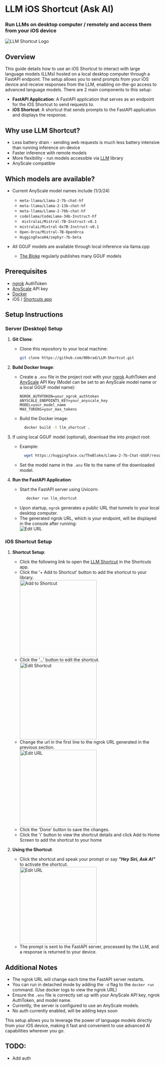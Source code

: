 # LLM iOS Shortcut (Ask AI)

### Run LLMs on desktop computer / remotely and access them from your iOS device

![LLM Shortcut Logo](icons/icon.png "Ask AI")

## Overview

This guide details how to use an iOS Shortcut to interact with large language models (LLMs) hosted on a local desktop
computer through a FastAPI endpoint. The setup allows you to send prompts from your iOS device and receive responses
from the LLM, enabling on-the-go access to advanced language models. There are 2 main components to this setup:

- **FastAPI Application**: A FastAPI application that serves as an endpoint for the iOS Shortcut to send requests to.
- **iOS Shortcut**: A shortcut that sends prompts to the FastAPI application and displays the response.

## Why use LLM Shortcut?

- Less battery drain - sending web requests is much less battery intensive than running inference on-device
- Faster inference with remote models
- More flexibility - run models accessible via [LLM](https://llm.datasette.io/en/stable/index.html) library
- AnyScale compatible

## Which models are available?
   - Current AnyScale model names include (1/3/24)
        - `meta-llama/Llama-2-7b-chat-hf`
        - `meta-llama/Llama-2-13b-chat-hf`
        - `meta-llama/Llama-2-70b-chat-hf`
        - `codellama/CodeLlama-34b-Instruct-hf`
        - ` mistralai/Mistral-7B-Instruct-v0.1`
        - `mistralai/Mixtral-8x7B-Instruct-v0.1`
        - `Open-Orca/Mistral-7B-OpenOrca`
        - `HuggingFaceH4/zephyr-7b-beta`


   - All GGUF models are available through local inference via llama.cpp
      - [The Bloke](https://huggingface.co/TheBloke) regularly publishes many GGUF models

## Prerequisites

- [ngrok](https://dashboard.ngrok.com/get-started/your-authtoken) AuthToken
- [AnyScale](https://app.endpoints.anyscale.com/console/credentials) API key
- [Docker](https://www.docker.com/products/docker-desktop/)
- iOS / [Shortcuts app](https://apps.apple.com/us/app/shortcuts/id915249334)

## Setup Instructions

### Server (Desktop) Setup

1. **Git Clone**:
    - Clone this repository to your local machine:
      ```bash
      git clone https://github.com/00brad/LLM-Shortcut.git
      ```

2. **Build Docker Image**:
    - Create a `.env` file in the project root with your [ngrok](https://dashboard.ngrok.com/get-started/your-authtoken)
      AuthToken and [AnyScale](https://app.endpoints.anyscale.com/console/credentials) API Key (Model can be set to an AnyScale model name or a local GGUF model name):

      ```
      NGROK_AUTHTOKEN=your_ngrok_authtoken
      ANYSCALE_ENDPOINTS_KEY=your_anyscale_key
      MODEL=your_model_name
      MAX_TOKENS=your_max_tokens
      ```

    - Build the Docker image:
      ```bash
        docker build -t llm_shortcut .
        ```

3. If using local GGUF model (optional), download the into project root:
    - Example:
      ```bash
        wget https://huggingface.co/TheBloke/Llama-2-7b-Chat-GGUF/resolve/main/llama-2-7b-chat.Q6_K.gguf
        ```
    - Set the model name in the `.env` file to the name of the downloaded model.

3. **Run the FastAPI Application**:
    - Start the FastAPI server using Uvicorn:
      ```bash
         docker run llm_shortcut
      ```
    - Upon startup, `ngrok` generates a public URL that tunnels to your local desktop computer.
    - The generated ngrok URL, which is your endpoint, will be displayed in the console after running:
      <div align="left">
        <img src="icons/terminal.png" alt="Edit URL"/>
      </div>
### iOS Shortcut Setup

1. **Shortcut Setup**:
    - Click the following link to open
      the [LLM Shortcut](https://github.com/00brad/LLM-Shortcut/raw/main/Ask%20AI.shortcut) in the Shortcuts app.
    - Click the '+ Add to Shortcut' button to add the shortcut to your library.
      <div align="left">
        <img src="icons/shortcut.png" alt="Add to Shortcut" width="250" />
      </div>
    - Click the '...' button to edit the shortcut.
      <div align="left">
        <img src="icons/select.png" alt="Edit Shortcut" width="250" />
      </div>
    - Change the url in the first line to the ngrok URL generated in the previous section.
      <div align="left">
        <img src="icons/url.png" alt="Edit URL" width="250" />
      </div>
    - Click the 'Done' button to save the changes.
    - Click the 'i' button to view the shortcut details and click Add to Home Screen to add the shortcut to your home
   



2. **Using the Shortcut**:
    - Click the shortcut and speak your prompt or say ***"Hey Siri, Ask AI"*** to activate the shortcut.
         <div align="left">
        <img src="icons/desktop.png" alt="Edit URL" width="250" />
      </div>
    - The prompt is sent to the FastAPI server, processed by the LLM, and a response is returned to your device.

## Additional Notes

- The ngrok URL will change each time the FastAPI server restarts.
- You can run in detached mode by adding the `-d` flag to the `docker run` command. (Use docker logs to view the ngrok URL)
- Ensure the `.env` file is correctly set up with your AnyScale API key, ngrok AuthToken, and model name.
- Currently, the server is configured to use an AnyScale models.
- No auth currently enabled, will be adding keys soon

This setup allows you to leverage the power of language models directly from your iOS device, making it
fast and convenient to use advanced AI capabilities wherever you go.

## TODO:

- Add auth
